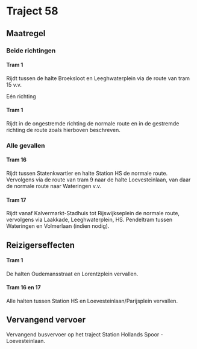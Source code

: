 # Traject 58
## Maatregel
### Beide richtingen

#### Tram 1
Rijdt tussen de halte Broeksloot en Leeghwaterplein via de route van tram 15 v.v.

Eén richting

#### Tram 1
Rijdt in de ongestremde richting de normale route en in de gestremde richting de route zoals hierboven beschreven.

### Alle gevallen

#### Tram 16
Rijdt tussen Statenkwartier en halte Station HS de normale route. Vervolgens via de route van tram 9 naar de halte Loevesteinlaan, van daar de normale route naar Wateringen v.v.

#### Tram 17
Rijdt vanaf Kalvermarkt-Stadhuis tot Rijswijkseplein de normale route, vervolgens via Laakkade, Leeghwaterplein, HS.
Pendeltram tussen Wateringen en Volmerlaan (indien nodig).

## Reizigerseffecten

#### Tram 1
De halten Oudemansstraat en Lorentzplein vervallen.

#### Tram 16 en 17
Alle halten tussen Station HS en Loevesteinlaan/Parijsplein vervallen.

## Vervangend vervoer
Vervangend busvervoer op het traject Station Hollands Spoor - Loevesteinlaan.





